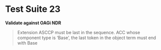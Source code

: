 # Test Suite 23

**Validate against OAGi NDR**

> Extension ASCCP must be last in the sequence. ACC whose component type is ‘Base’, the last token in the object term must end with Base